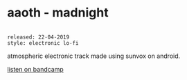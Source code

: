 # aaoth - madnight

```

released: 22-04-2019
style: electronic lo-fi
```

atmospheric electronic track made using sunvox on android.

[listen on bandcamp](https://aaoth.bandcamp.com/track/madnight)
